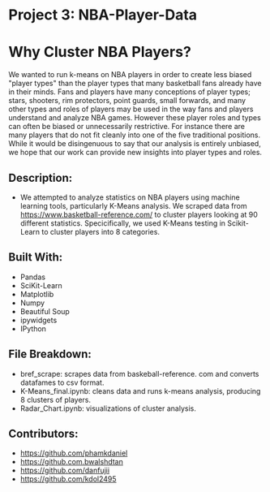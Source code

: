 # Project 3: NBA-Player-Data

# Why Cluster NBA Players?
We wanted to run k-means on NBA players in order to create less biased "player types" than the player types that many basketball fans already have in their minds. Fans and players have many conceptions of player types; stars, shooters, rim protectors, point guards, small forwards, and many other types and roles of players may be used in the way fans and players understand and analyze NBA games. However these player roles and types can often be biased or unnecessarily restrictive. For instance there are many players that do not fit cleanly into one of the five traditional positions. While it would be disingenuous to say that our analysis is entirely unbiased, we hope that our work can provide new insights into player types and roles. 

## Description:
* We attempted to analyze statistics on NBA players using machine learning tools, particularly K-Means analysis. We scraped data from https://www.basketball-reference.com/ to cluster players looking at 90 different statistics. Specicifically, we used K-Means testing in Scikit-Learn to cluster players into 8 categories.

## Built With:
* Pandas
* SciKit-Learn
* Matplotlib
* Numpy
* Beautiful Soup
* ipywidgets
* IPython

## File Breakdown:
* bref_scrape: scrapes data from baskeball-reference. com and converts datafames to csv format.
* K-Means_final.ipynb: cleans data and runs k-means analysis, producing 8 clusters of players.
* Radar_Chart.ipynb: visualizations of cluster analysis.
## Contributors:
* https://github.com/phamkdaniel
* https://github.com.bwalshdtan
* https://github.com/danfujii
* https://github.com/kdol2495
